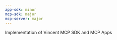 ```yaml
---
app-sdk: minor
mcp-sdk: major
mcp-server: major
---
```


Implementation of Vincent MCP SDK and MCP Apps

